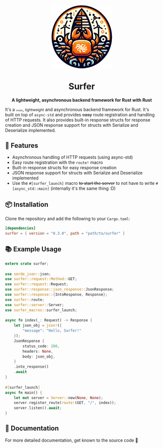 <p align="center">
  <img src="./docs/surfer_logo.png" alt="Surfer Logo" width="200">
</p>

<h1 align="center">Surfer</h1>

<p align="center">
  <strong>A lightweight, asynchronous backend framework for Rust with Rust</strong>
</p>

It's a <span style="font-size: 7px;">simple</span>, <span style="font-size: 12px;">lightweight</span> and asynchronous backend framework for Rust. It's built on top of `async-std` and provides ~~easy~~ route registration and handling of HTTP requests. It also provides built-in response structs for response creation and JSON response support for structs with Serialize and Deserialize implemented.

## 🚀 Features
- Asynchronous handling of HTTP requests (using async-std)
- Easy route registration with the `route!` macro
- Built-in response structs for easy response creation
- JSON response support for structs with Serialize and Deserialize implemented
- Use the `#[surfer_launch]` macro ~~to start the server~~ to not have to write `#[async_std::main]` (internally it's the same thing :D)

## 📦 Installation

Clone the repository and add the following to your `Cargo.toml`:

```toml
[dependencies]
surfer = { version = "0.3.0", path = "path/to/surfer" }
```

## 📚 Example Usage
```rust
extern crate surfer;

use serde_json::json;
use surfer::request::Method::GET;
use surfer::request::Request;
use surfer::response::json_response::JsonResponse;
use surfer::response::{IntoResponse, Response};
use surfer::route;
use surfer::server::Server;
use surfer_macros::surfer_launch;

async fn index(_: Request) -> Response {
    let json_obj = json!({
        "message": "Hello, Surfer!"
    });
    JsonResponse {
        status_code: 200,
        headers: None,
        body: json_obj,
    }
    .into_response()
    .await
}

#[surfer_launch]
async fn main() {
    let mut server = Server::new(None, None);
    server.register_route(route!(GET, "/", index));
    server.listen().await;
}
```

## 📖 Documentation
For more detailed documentation, get known to the source code 🫠